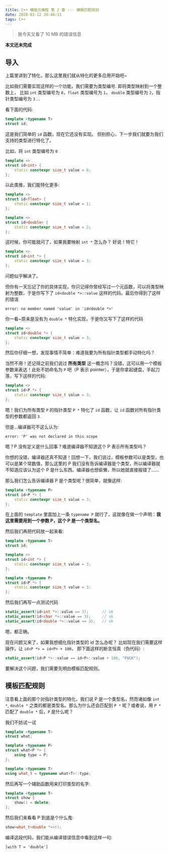 ```yaml
---
title: C++ 模版元编程 第 2 章 --- 模板匹配规则
date: 2020-01-12 20:46:11
tags: C++
---
```


> 我今天又看了 10 MB 的错误信息

**本文还未完成**

<!-- more -->

## 导入

上篇里讲到了特化，那么这里我们就从特化的更多应用开始吧~

比如我们需要实现这样的一个功能，我们需要为类型编号.
即将类型映射到一个整数上，
比如 `int` 类型编号为 `0`，`float` 类型编号为 `1`，
`double` 类型编号为 `2`，指针类型编号为 `3`
...

看下面的代码:
```cpp
template <typename T>
struct id;
```

这是我们简单的 `id` 函数，现在它还没有实现。
但别担心，下一步我们就要为我们支持的类型进行特化了。

比如，将 `int` 类型编号为 `0`
```cpp
template <>
struct id<int> {
    static constexpr size_t value = 0;
};
```

以此类推，我们能特化更多:

```cpp
template <>
struct id<float> {
    static constexpr size_t value = 1;
};

template <>
struct id<double> {
    static constexpr size_t value = 2;
};
```

这时候，你可能就问了，如果我要映射 `int *` 怎么办？
好说！特它！

```cpp
template <>
struct id<int *> {
    static constexpr size_t value = 3;
};
```

问题似乎解决了。

但你有一天忘记了你的具体实现，你只记得你曾经写过一个元函数，可以将类型映射为整数，于是你写下了 `id<double *>::value` 这样的代码。最后你得到了这样的错误

```
error: no member named 'value' in 'id<double *>'
```

你一看~原来是没有为 `double *` 特化实现，于是你又写下了这样的代码

```cpp
template <>
struct id<double *> {
    static constexpr size_t value = 3;
};
```

然后你仔细一想，发现事情不简单：难道我要为所有指针类型都手动特化吗？

当然不用！还记得之前我们说过 **所有类型** 这一概念吗？没错，这可以用一个模板参数来表达！此处不妨命名为 `P` 吧（P 表示 pointer），于是你拿起键盘，手起刀落，写下这样的代码:

```cpp
template <>
struct id<P *> {
    static constexpr size_t value = 3;
};
```

嗯！我们为所有类型 `P` 的指针类型 `P *` 特化了 `id` 函数，让 `id` 函数对所有指针类型的参数都返回 `3`.

但是...编译器可不这么认为:
```
error: 'P' was not declared in this scope
```

嗯？P 没有定义是什么回事？难道编译器不知道这个 P 表示所有类型吗？

你想的没错，编译器还真不知道！回想一下，我们说过，模板参数可以是类型，也可以是某个常数值，那么这里的 P 我们没有告诉编译器是个类型，所以编译器就不知道应该认为这个 P 是什么东西。编译器也想偷懒，所以她就直接报错了......

那么我们怎么告诉编译器 P 是个类型呢？很简单，就像这样:

```cpp
template <typename P>
struct id<P *> {
    static constexpr size_t value = 3;
};
```

在上面的 `template` 里面加上一条 `typename P` 就行了，这就像在做一个声明：**我这里需要用到一个参数 P，这个 P 是一个类型名。**

然后我们再把代码放一起来看:

```cpp
template <typename T>
struct id;

template <>
struct id<int *> {
    static constexpr size_t value = 3;
};

template <typename P>
struct id<P *> {
    static constexpr size_t value = 3;
};
```

然后我们再写一点测试代码

```cpp
static_assert(id<int *>::value == 3);      // ok
static_assert(id<char *>::value == 3);     // ok
static_assert(id<double *>::value == 3);   // ok
```

嗯，都正确。

现在问题又来了，如果我想细化指针类型的 id 怎么办呢？
比如现在我们需要这样操作，让 `id<P *> = id<P> + 100`，
即下面这样的断言恒真（伪代码）:

```cpp
static_assert(id<P *>::value == id<P>::value + 100, "FUCK");
```

要解决这个问题，我们需要先明白模板匹配规则。

## 模板匹配规则

注意看上面的那个对指针类型的特化，我们说 P 是一个类型名，然而诸如像 `int *`, `double *` 之类的都是类型名。那么为什么还会匹配到 `P *` 呢？或者说，用 `P *` 匹配了 `double *` 后，`P` 是什么呢？

我们不妨试一试

```cpp
template <typename T>
struct what;

template <typename P>
struct what<P *> {
    using type = P;
};

template <typename T>
using what_t = typename what<T>::type;
```

然后再写一个辅助函数用来打印类型的名字:

```cpp
template <typename T>
struct show {
    show() = delete;
};
```

然后我们来看看 P 到底是个什么鬼:

```cpp
show<what_t<double *>>();
```

编译这段代码，我们能从编译错误信息中看到这样一句:

```
[with T = 'double']
```

